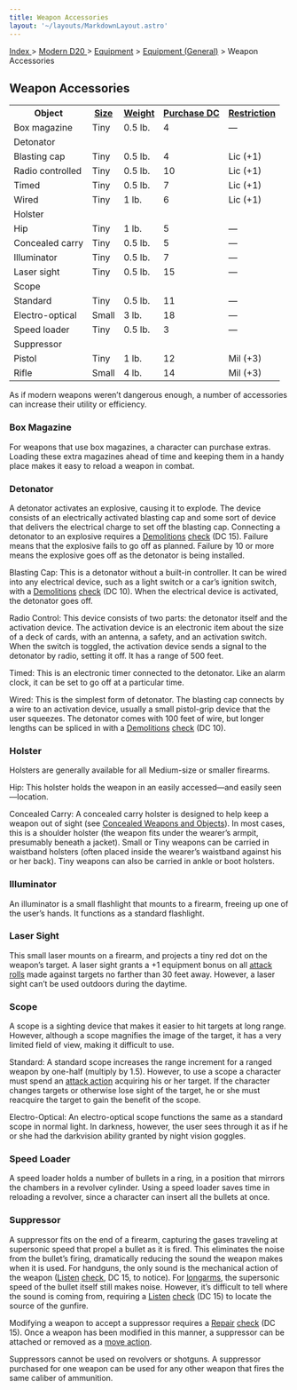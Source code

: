 ```yaml
---
title: Weapon Accessories
layout: '~/layouts/MarkdownLayout.astro'
---
```


[ Index ](/) > [ Modern D20 ](/modern.d20.srd) > [Equipment](/modern.d20.srd/equipment) > [Equipment (General)](/modern.d20.srd/equipment/equipment.general) > Weapon Accessories

## Weapon Accessories


<table> <tr> <th>Object</th> <th><a href="/modern.d20.srd/equipment/equipment.weapons">Size</a></th> <th><a href="/modern.d20.srd/equipment/equipment.weapons">Weight</a></th> <th><a href="/modern.d20.srd/equipment/equipment.weapons">Purchase DC</a></th> <th><a href="/modern.d20.srd/equipment/equipment.weapons">Restriction</a></th> </tr> <tr><td> Box magazine</td><td> Tiny</td><td> 0.5 lb.</td><td> 4</td><td> — </td></tr> <tr class="shaded"><td colspan="5"> Detonator </td></tr> <tr class="shaded2"><td> Blasting cap</td><td> Tiny</td><td> 0.5 lb.</td><td> 4</td><td> Lic (+1) </td></tr> <tr class="shaded2"><td> Radio controlled</td><td> Tiny</td><td> 0.5 lb.</td><td> 10</td><td> Lic (+1) </td></tr> <tr class="shaded2"><td> Timed</td><td> Tiny</td><td> 0.5 lb.</td><td> 7</td><td> Lic (+1) </td></tr> <tr class="shaded2"><td> Wired</td><td> Tiny</td><td> 1 lb.</td><td> 6</td><td> Lic (+1) </td></tr> <tr class="shaded"><td colspan="5"> Holster </td></tr> <tr class="shaded2"><td> Hip</td><td> Tiny</td><td> 1 lb.</td><td> 5</td><td> — </td></tr> <tr class="shaded2"><td> Concealed carry</td><td> Tiny</td><td> 0.5 lb.</td><td> 5</td><td> — </td></tr> <tr><td> Illuminator</td><td> Tiny</td><td> 0.5 lb.</td><td> 7</td><td> — </td></tr> <tr><td> Laser sight</td><td> Tiny</td><td> 0.5 lb.</td><td> 15</td><td> — </td></tr> <tr class="shaded"><td colspan="5"> Scope </td></tr> <tr class="shaded2"><td> Standard</td><td> Tiny</td><td> 0.5 lb.</td><td> 11</td><td> — </td></tr> <tr class="shaded2"><td> Electro-optical</td><td> Small</td><td> 3 lb.</td><td> 18</td><td> — </td></tr> <tr><td> Speed loader</td><td> Tiny</td><td> 0.5 lb.</td><td> 3</td><td> — </td></tr> <tr class="shaded"><td colspan="5"> Suppressor </td></tr> <tr class="shaded2"><td> Pistol</td><td> Tiny</td><td> 1 lb.</td><td> 12</td><td> Mil (+3) </td></tr> <tr class="shaded2"><td> Rifle</td><td> Small</td><td> 4 lb.</td><td> 14</td><td> Mil (+3) </td></tr> </table>


As if modern weapons weren’t dangerous enough, a number of accessories can
increase their utility or efficiency.

### Box Magazine

For weapons that use box magazines, a character can purchase extras. Loading
these extra magazines ahead of time and keeping them in a handy place makes it
easy to reload a weapon in combat.

### Detonator

A detonator activates an explosive, causing it to explode. The device consists
of an electrically activated blasting cap and some sort of device that
delivers the electrical charge to set off the blasting cap. Connecting a
detonator to an explosive requires a
[Demolitions](/modern.d20.srd/skills/demolitions)
[check](/modern.d20.srd/skills/skill.basics.php#skill) (DC 15). Failure means
that the explosive fails to go off as planned. Failure by 10 or more means the
explosive goes off as the detonator is being installed.

Blasting Cap: This is a detonator without a built-in controller. It can be
wired into any electrical device, such as a light switch or a car’s ignition
switch, with a [Demolitions](/modern.d20.srd/skills/demolitions)
[check](/modern.d20.srd/skills/skill.basics.php#skill) (DC 10). When the
electrical device is activated, the detonator goes off.

Radio Control: This device consists of two parts: the detonator itself and the
activation device. The activation device is an electronic item about the size
of a deck of cards, with an antenna, a safety, and an activation switch. When
the switch is toggled, the activation device sends a signal to the detonator
by radio, setting it off. It has a range of 500 feet.

Timed: This is an electronic timer connected to the detonator. Like an alarm
clock, it can be set to go off at a particular time.

Wired: This is the simplest form of detonator. The blasting cap connects by a
wire to an activation device, usually a small pistol-grip device that the user
squeezes. The detonator comes with 100 feet of wire, but longer lengths can be
spliced in with a [Demolitions](/modern.d20.srd/skills/demolitions)
[check](/modern.d20.srd/skills/skill.basics.php#skill) (DC 10).

### Holster

Holsters are generally available for all Medium-size or smaller firearms.

Hip: This holster holds the weapon in an easily accessed—and easily
seen—location.

Concealed Carry: A concealed carry holster is designed to help keep a weapon
out of sight (see [Concealed Weapons and Objects](/modern.d20.srd/equipment/concealed.weapons.objects)). In most cases,
this is a shoulder holster (the weapon fits under the wearer’s armpit,
presumably beneath a jacket). Small or Tiny weapons can be carried in
waistband holsters (often placed inside the wearer’s waistband against his or
her back). Tiny weapons can also be carried in ankle or boot holsters.

### Illuminator

An illuminator is a small flashlight that mounts to a firearm, freeing up one
of the user’s hands. It functions as a standard flashlight.

### Laser Sight

This small laser mounts on a firearm, and projects a tiny red dot on the
weapon’s target. A laser sight grants a +1 equipment bonus on all [attack rolls](/modern.d20.srd/combat/attack.roll) made against targets no farther
than 30 feet away. However, a laser sight can’t be used outdoors during the
daytime.

### Scope

A scope is a sighting device that makes it easier to hit targets at long
range. However, although a scope magnifies the image of the target, it has a
very limited field of view, making it difficult to use.

Standard: A standard scope increases the range increment for a ranged weapon
by one-half (multiply by 1.5). However, to use a scope a character must spend
an [attack action](/modern.d20.srd/combat/attack.actions) acquiring his or her
target. If the character changes targets or otherwise lose sight of the
target, he or she must reacquire the target to gain the benefit of the scope.

Electro-Optical: An electro-optical scope functions the same as a standard
scope in normal light. In darkness, however, the user sees through it as if he
or she had the darkvision ability granted by night vision goggles.

### Speed Loader

A speed loader holds a number of bullets in a ring, in a position that mirrors
the chambers in a revolver cylinder. Using a speed loader saves time in
reloading a revolver, since a character can insert all the bullets at once.

### Suppressor

A suppressor fits on the end of a firearm, capturing the gases traveling at
supersonic speed that propel a bullet as it is fired. This eliminates the
noise from the bullet’s firing, dramatically reducing the sound the weapon
makes when it is used. For handguns, the only sound is the mechanical action
of the weapon ([Listen](/modern.d20.srd/skills/listen)
[check](/modern.d20.srd/skills/skill.basics.php#skill), DC 15, to notice). For
[longarms](/modern.d20.srd/equipment/weapons.longarms), the supersonic speed
of the bullet itself still makes noise. However, it’s difficult to tell where
the sound is coming from, requiring a [Listen](/modern.d20.srd/skills/listen)
[check](/modern.d20.srd/skills/skill.basics.php#skill) (DC 15) to locate the
source of the gunfire.

Modifying a weapon to accept a suppressor requires a
[Repair](/modern.d20.srd/skills/repair)
[check](/modern.d20.srd/skills/skill.basics.php#skill) (DC 15). Once a weapon
has been modified in this manner, a suppressor can be attached or removed as a
[move action](/modern.d20.srd/combat/move.actions).

Suppressors cannot be used on revolvers or shotguns. A suppressor purchased
for one weapon can be used for any other weapon that fires the same caliber of
ammunition.


